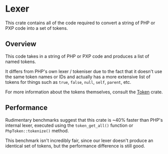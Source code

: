 # Lexer

This crate contains all of the code required to convert a string of PHP or PXP code into a set of tokens.

## Overview

This code takes in a string of PHP or PXP code and produces a list of named tokens.

It differs from PHP's own lexer / tokeniser due to the fact that it doesn't use the same token names or IDs and actually has a more extensive list of tokens for things such as `true`, `false`, `null`, `self`, `parent`, etc.

For more information about the tokens themselves, consult the [Token](/crates/pxp-token) crate.

## Performance

Rudimentary benchmarks suggest that this crate is ~40% faster than PHP's internal lexer, executed using the `token_get_all()` function or `PhpToken::tokenize()` method.

This benchmark isn't incredibly fair, since our lexer doesn't produce an identical set of tokens, but the performance difference is still good.